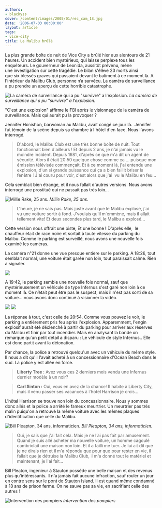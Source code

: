 ```yaml
---
authors:
- blackyss
cover: /content/images/2005/01/rec_cam_18.jpg
date: '2006-07-03 00:00:00'
layout: article
tags:
- vice-city
title: Le Malibu brûlé
---
```



La plus grande boîte de nuit de Vice City a&nbsp;brûlé hier aux alentours de 21 heures. Un accident bien mystérieux, qui laisse perplexe tous les enquêteurs. Le gouverneur de Leonida, aussitôt prévenu, mène une&nbsp;investigation sur cette tragédie. Le bilan&nbsp;s'élève&nbsp;23 morts&nbsp;ainsi que&nbsp;six&nbsp;blessés graves qui passaient devant le batiment à ce moment là.&nbsp;A l'intérieur du&nbsp;Malibu Club, personne n’a survécu. La caméra de surveillance a pu prendre un aperçu de cette horrible catastrophe.

![La caméra de surveillance qui a pu "survivre" a l'explosion.](/content/images/2005/01/rec_cam_1.jpg)
_La caméra de surveillance qui a pu "survivre" a l'explosion._

"C'est une explosion" affirme&nbsp;le FBI après le visionnage de la caméra de surveillance. Mais qui aurait pu la provoquer ?

Jennifer Honishon, barwoman au Malibu, avait congé ce jour là.&nbsp; Jennifer fut témoin de la scène depuis sa chambre&nbsp;à l'hôtel d'en face. Nous l'avons interrogé.

> D'abord, le Malibu Club&nbsp;est une très bonne boîte de nuit. Tout fonctionnait&nbsp;bien d'ailleurs&nbsp;! Et depuis 2 ans, je n'ai jamais vu le moindre incident. Depuis 1981, d'après ce que m'a dit un agent de sécurité. Alors il était 20:50 quelque chose comme ça ...&nbsp;puisque mon émission télévisée commençait. Et à ce moment là, j'ai entendu une explosion, d'un si grande puissance qui ça a bien faillit briser la fenêtre ! J'ai couru pour voir, c'est alors que j'ai &nbsp;vu le Malibu en feu...

Cela semblait bien étrange,&nbsp;et il nous fallait d'autres versions. Nous avons interrogé une prostitué qui ne passait pas très loin...

![Millie Rake, 25 ans.](/content/images/2005/01/millie_rake.jpg)
_Millie Rake, 25 ans._

> L'heure, je ne sais pas. Mais juste avant que le Malibu explose, j'ai vu&nbsp;une voiture sortir&nbsp;à fond. J'voulais qu'il m'emmène, mais il allait tellement vite! Et deux secondes plus tard, le Malibu a explosé...

Cette version&nbsp;nous offrait&nbsp;une piste, Et une bonne ! D'après elle,&nbsp; le chauffeur&nbsp;était&nbsp;de race noire&nbsp;et sortait&nbsp;à&nbsp;toute vitesse&nbsp;du parking du Malibu.&nbsp;Comme le parking est surveillé, nous avons une nouvelle fois examiné les caméras.

La caméra n°21 donne une vue presque entière sur le parking. A 18:26, tout semblait normal, une voiture était garée non loin, tout paraissait calme. Rien à signaler.

![](/content/images/2005/01/rec_cam_21.jpg)

A 19:42, le parking semble une nouvelle fois normal, sauf que mystérieusement un véhicule de&nbsp;type Infernus s'est garé non loin&nbsp;à ce moment là. Ce n’était peut être pas le suspect, mais il n'est pas sorti de sa voiture... nous avons donc continué à visionner la vidéo.

![](/content/images/2005/01/rec_cam_21_a.jpg)
![](/content/images/2005/01/rec_cam_21_b.jpg)

La réponse&nbsp;à tout, c'est celle de 20:54. Comme vous pouvez le voir, le parking&nbsp;a entièrement pris feu après l'explosion. Apparemment,&nbsp;l'engin explosif&nbsp;aurait été&nbsp;déclenché à partir du parking pour arriver aux réserves du Malibu et finir par tout incendier. Mais en analysant la bande on remarque qu'un petit détail a disparu : Le véhicule de style Infernus.. Elle est donc partit avant la détonation.

Par chance, la police a retrouvé quelqu'un avec un véhicule du même style. Il nous a dit qu'il l'avait acheté à un concessionnaire d'Océan Beach dans le sud. La police y est allée en force.

> **Liberty Tree :** Avez vous ces 2 derniers mois vendu une Infernus dernier modèle&nbsp;à un noir?

> **Carl Sinton :** Oui, vous en avez de la chance! Il habite&nbsp;à Liberty City, mais il venu passer ses vacances&nbsp;à l'hotel Harrison je crois...

L'hôtel Harrison se trouve non loin du concessionnaire. Nous y sommes donc allés et la police a arrêté le fameux meurtrier.&nbsp;Un meurtrier pas très malin puiqu'on a retrouvé&nbsp;la même voiture avec&nbsp;les mêmes plaques d'identification que celle du Malibu.

![Bill Pleapton, 34 ans, informaticien.](/content/images/2005/01/bill_pleaton.jpg)
_Bill Pleapton, 34 ans, informaticien._

> Oui, je sais que j'ai fait cela. Mais je ne l’ai pas fait par amusement. Quand je suis allé acheter ma nouvelle voiture, un homme cagoulé cambriolait une maison non loin. Et il a failli me tuer. Je lui ait dit que je ne dirais rien et il m'a&nbsp;répondu que pour que pour rester en vie, il fallait que je détruise la Malibu Club, il m'a donné tout le matériel et maintenant, je l'ai fait...

Bill Pleaton, ingénieur à Stauton&nbsp;posséde une belle maison et des&nbsp;revenus plus qu'intéressants. Il n'a jamais fait aucune infraction, sauf rouler un jour en contre sens sur le pont de Stauton Island. Il est quand même condamné à 18 ans de prison ferme. On ne sauve pas sa vie, en sacrifiant celle des autres !

![Intervention des pompiers](/content/images/2005/01/rec_cam_18.jpg)
_Intervention des pompiers_